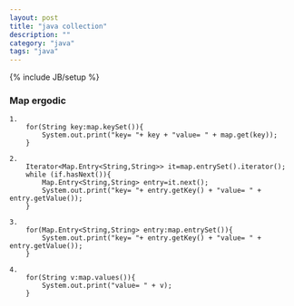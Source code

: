 ```yaml
---
layout: post
title: "java collection"
description: ""
category: "java"
tags: "java"
---
```

{% include JB/setup %}

### Map ergodic
    
    1. 
        for(String key:map.keySet()){
            System.out.print("key= "+ key + "value= " + map.get(key));
        }

    2. 
        Iterator<Map.Entry<String,String>> it=map.entrySet().iterator();
        while (if.hasNext()){
            Map.Entry<String,String> entry=it.next();
            System.out.print("key= "+ entry.getKey() + "value= " + entry.getValue());
        }

    3. 
        for(Map.Entry<String,String> entry:map.entrySet()){
            System.out.print("key= "+ entry.getKey() + "value= " + entry.getValue());
        }

    4.  
        for(String v:map.values()){
            System.out.print("value= " + v);
        }    